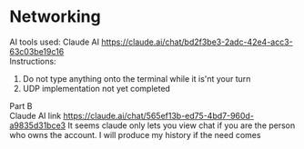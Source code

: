 # Networking  
AI tools used: Claude AI https://claude.ai/chat/bd2f3be3-2adc-42e4-acc3-63c03be19c16  
Instructions:  
1. Do not type anything onto the terminal while it is'nt your turn  
2. UDP implementation not yet completed  

Part B  
Claude AI link https://claude.ai/chat/565ef13b-ed75-4bd7-960d-a9835d31bce3
It seems claude only lets you view chat if you are the person who owns the account. I will produce my history if the need comes